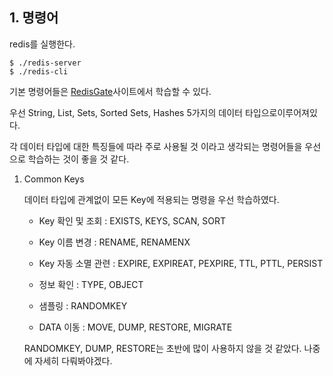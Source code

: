 ## 1. 명령어

redis를 실행한다.

    $ ./redis-server
    $ ./redis-cli

기본 명령어들은 [RedisGate](http://redisgate.kr/redis/introduction/redis_intro.php)사이트에서 학습할 수 있다.

우선 String, List, Sets, Sorted Sets, Hashes 5가지의 데이터 타입으로이루어져있다.

각 데이터 타입에 대한 특징들에 따라 주로 사용될 것 이라고 생각되는 명령어들을 우선으로 학습하는 것이 좋을 것 같다.

1. Common Keys

    데이터 타입에 관계없이 모든 Key에 적용되는 명령을 우선 학습하였다.

    - Key 확인 및 조회 : EXISTS, KEYS, SCAN, SORT

    - Key 이름 변경 : RENAME, RENAMENX

    - Key 자동 소멸 관련 : EXPIRE, EXPIREAT, PEXPIRE, TTL, PTTL, PERSIST

    - 정보 확인 : TYPE, OBJECT

    - 샘플링 : RANDOMKEY

    - DATA 이동 : MOVE, DUMP, RESTORE, MIGRATE

    RANDOMKEY, DUMP, RESTORE는 초반에 많이 사용하지 않을 것 같았다. 나중에 자세히 다뤄봐야겠다.

